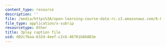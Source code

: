 ```yaml
---
content_type: resource
description: ''
file: /media/https%3A/open-learning-course-data-rc.s3.amazonaws.com/6-002-circuits-and-electronics-spring-2007/d02c7baa632d4eefc2c646701b8b883e_4TCnYYpZxEc.srt
file_type: application/x-subrip
resourcetype: Other
title: 3play caption file
uid: d02c7baa-632d-4eef-c2c6-46701b8b883e
---
```

